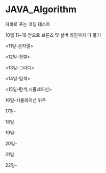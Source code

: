 # JAVA_Algorithm

자바로 푸는 코딩 테스트

10월 11~16 안으로 브론즈 및 실버 라인까지 다 풀기

<11일-문자열>

<12일-정렬>

<13일-그리디>

<14일-탐색>

<15일-탐색,시뮬레이션>

16일-시뮬레이션 위주

17일-

18일

19일-

20일-

21일

22일-

